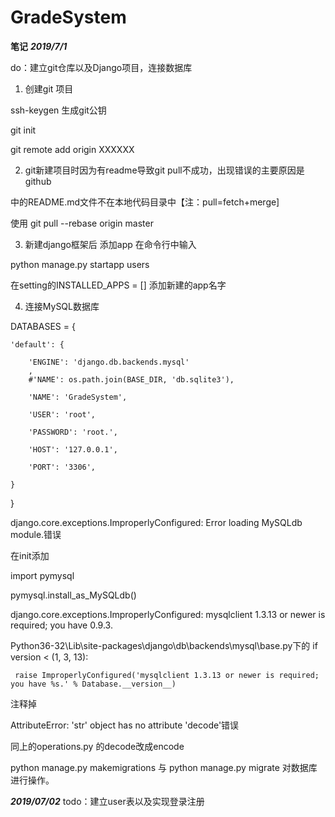 # GradeSystem

**笔记**
***2019/7/1***

do：建立git仓库以及Django项目，连接数据库

1. 创建git 项目

ssh-keygen 生成git公钥

git init

git remote add origin XXXXXX


2. git新建项目时因为有readme导致git pull不成功，出现错误的主要原因是github

中的README.md文件不在本地代码目录中【注：pull=fetch+merge]

使用 git pull --rebase origin master 


3. 新建django框架后 添加app 在命令行中输入

python manage.py startapp users

在setting的INSTALLED_APPS = [] 添加新建的app名字


4. 连接MySQL数据库

DATABASES = {

    'default': {

        'ENGINE': 'django.db.backends.mysql'
        ,
        #'NAME': os.path.join(BASE_DIR, 'db.sqlite3'),

        'NAME': 'GradeSystem',

        'USER': 'root',

        'PASSWORD': 'root.',

        'HOST': '127.0.0.1',

        'PORT': '3306',

    }

}



django.core.exceptions.ImproperlyConfigured: Error loading MySQLdb module.错误

在init添加

import pymysql

pymysql.install_as_MySQLdb()


django.core.exceptions.ImproperlyConfigured: mysqlclient 1.3.13 or newer is required; you have 0.9.3.

Python36-32\Lib\site-packages\django\db\backends\mysql\base.py下的 
 if version < (1, 3, 13):

     raise ImproperlyConfigured('mysqlclient 1.3.13 or newer is required; you have %s.' % Database.__version__)

注释掉



AttributeError: 'str' object has no attribute 'decode'错误

同上的operations.py 的decode改成encode

python manage.py makemigrations  与 python manage.py migrate 对数据库进行操作。

***2019/07/02***
todo：建立user表以及实现登录注册

